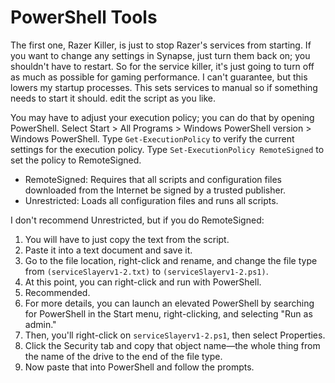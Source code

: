 # PowerShell Tools

The first one, Razer Killer, is just to stop Razer's services from starting. 
If you want to change any settings in Synapse, just turn them back on; 
you shouldn't have to restart. 
So for the service killer, it's just going to turn off as much as possible for gaming performance. 
I can't guarantee, but this lowers my startup processes. 
This sets services to manual so if something needs to start it should. 
edit the script as you like.

You may have to adjust your execution policy; you can do that by opening PowerShell. Select Start > All Programs > Windows PowerShell version > Windows PowerShell. Type `Get-ExecutionPolicy` to verify the current settings for the execution policy. Type `Set-ExecutionPolicy RemoteSigned` to set the policy to RemoteSigned.

- RemoteSigned: Requires that all scripts and configuration files downloaded from the Internet be signed by a trusted publisher.
- Unrestricted: Loads all configuration files and runs all scripts.

I don't recommend Unrestricted, but if you do RemoteSigned:
1. You will have to just copy the text from the script.
2. Paste it into a text document and save it.
3. Go to the file location, right-click and rename, and change the file type from `(serviceSlayerv1-2.txt)` to `(serviceSlayerv1-2.ps1)`.
4. At this point, you can right-click and run with PowerShell.
5. Recommended.
6. For more details, you can launch an elevated PowerShell by searching for PowerShell in the Start menu, right-clicking, and selecting "Run as admin."
7. Then, you'll right-click on `serviceSlayerv1-2.ps1`, then select Properties.
8. Click the Security tab and copy that object name—the whole thing from the name of the drive to the end of the file type.
9. Now paste that into PowerShell and follow the prompts.
